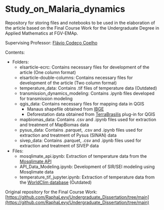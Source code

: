 # Study_on_Malaria_dynamics

Repository for storing files and notebooks to be used in the elaboration of the article based on the Final Course Work for the Undergraduate Degree in Applied Mathematics at FGV-EMAp.

Supervising Professor: [Flávio Codeço Coelho](https://emap.fgv.br/professores/flavio-codeco-coelho-0)

Contents:

+ Folders:
  - elsarticle-ecrc: Contains necessary files for development of the article (One column format)
  - elsarticle-double-columns: Contains necessary files for development of the article (Two column format)
  - temperature_data: Contains .tif files of temperature data (Outdated)
  - transmission_dynamics_modeling: Contains .ipynb files developed for transmission modeling
  - qgis_data: Contains necessary files for mapping data in QGIS
    - Manaus shapefile obtained from [IBGE](https://www.ibge.gov.br/geociencias/organizacao-do-territorio/malhas-territoriais/15774-malhas.html)
    - Deforestation data obtained from [TerraBrasilis](https://terrabrasilis.dpi.inpe.br/app/map/deforestation?hl=pt-br) plug-in for QGIS
  - mapbiomas_data: Contains .csv and .ipynb files used for extraction and treatment of MapBiomas data
  - pysus_data: Contains .parquet, .csv and .ipynb files used for extraction and treatment of Pysus (SINAN) data
  - sivep_data: Contains .parquet, .csv and .ipynb files used for extraction and treatment of SIVEP data
+ Files:
  - mosqlimate_api.ipynb: Extraction of temperature data from the [Mosqlimate API](https://api.mosqlimate.org/datastore/)
  - API_Data_Modeling.ipynb: Development of SIR/SEI modeling using Mosqlimate data
  - temperature_tif_jupyter.ipynb: Extraction of temperature data from the [WorldClim database](https://www.worldclim.org/data/monthlywth.html) (Outdated)

Original repository for the Final Course Work: [https://github.com/RaphaLevy/Undergraduate_Dissertation/tree/main](https://github.com/RaphaLevy/Undergraduate_Dissertation/tree/main)

